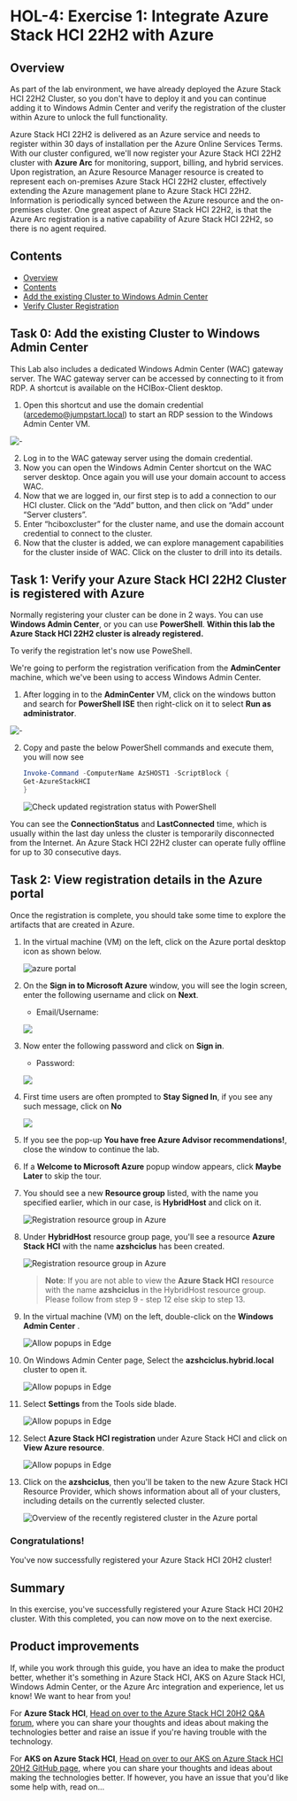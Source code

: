 HOL-4: Exercise 1: Integrate Azure Stack HCI 22H2 with Azure
==============
Overview
-----------

   As part of the lab environment, we have already deployed the Azure Stack HCI 22H2 Cluster, so you don't have to deploy it and you can continue adding it to Windows Admin Center and verify the registration of the cluster within Azure to unlock the full functionality.

   Azure Stack HCI 22H2 is delivered as an Azure service and needs to register within 30 days of installation per the Azure Online Services Terms.  With our cluster configured, we'll now register your Azure Stack HCI 22H2 cluster with **Azure Arc** for monitoring, support, billing, and hybrid services. Upon registration, an Azure Resource Manager resource is created to represent each on-premises Azure Stack HCI 22H2 cluster, effectively extending the Azure management plane to Azure Stack HCI 22H2. Information is periodically synced between the Azure resource and the on-premises cluster.  One great aspect of Azure Stack HCI 22H2, is that the Azure Arc registration is a native capability of Azure Stack HCI 22H2, so there is no agent required.

Contents
-----------
- [Overview](#overview)
- [Contents](#contents)
- [Add the existing Cluster to Windows Admin Center](#task-0-add-the-existing-cluster-to-windows-admin-center)
- [Verify Cluster Registration](#task-1-verify-your-azure-stack-hci-22h2-cluster-is-registered-with-azure)

## Task 0: Add the existing Cluster to Windows Admin Center

This Lab also includes a dedicated Windows Admin Center (WAC) gateway server. The WAC gateway server can be accessed by connecting to it from RDP. A shortcut is available on the HCIBox-Client desktop.

1. Open this shortcut and use the domain credential (arcedemo@jumpstart.local) to start an RDP session to the Windows Admin Center VM.

![-](https://raw.githubusercontent.com/CloudLabsAI-Azure/hybridworkshop/main/media/wac_gateway_shortcut.png "Screenshot showing WAC desktop shortcut")

2. Log in to the WAC gateway server using the domain credential.
3. Now you can open the Windows Admin Center shortcut on the WAC server desktop. Once again you will use your domain account to access WAC.
4. Now that we are logged in, our first step is to add a connection to our HCI cluster. Click on the “Add” button, and then click on “Add” under “Server clusters”.
5. Enter “hciboxcluster” for the cluster name, and use the domain account credential to connect to the cluster.
6. Now that the cluster is added, we can explore management capabilities for the cluster inside of WAC. Click on the cluster to drill into its details.



## Task 1: Verify your Azure Stack HCI 22H2 Cluster is registered with Azure

Normally registering your cluster can be done in 2 ways. You can use **Windows Admin Center**, or you can use **PowerShell**. **Within this lab the Azure Stack HCI 22H2 cluster is already registered.**

To verify the registration let's now use PoweShell.

We're going to perform the registration verification from the **AdminCenter** machine, which we've been using to access Windows Admin Center.

1. After logging in to the **AdminCenter** VM, click on the windows button and search for **PowerShell ISE** then right-click on it to select **Run as administrator**.

![-](https://raw.githubusercontent.com/CloudLabsAI-Azure/hybridworkshop/main/media/2023-03-01_17h07_52.png "Open PowerShell ISE as an Administrator")
    
2. Copy and paste the below PowerShell commands and execute them, you will now see 

     ```powershell
     Invoke-Command -ComputerName AzSHOST1 -ScriptBlock {
     Get-AzureStackHCI
     } 
     ```
    
    ![Check updated registration status with PowerShell](./media/ps.png "Check updated registration status with PowerShell")

You can see the **ConnectionStatus** and **LastConnected** time, which is usually within the last day unless the cluster is temporarily disconnected from the Internet. An Azure Stack HCI 22H2 cluster can operate fully offline for up to 30 consecutive days.

## Task 2: View registration details in the Azure portal ###

Once the registration is complete, you should take some time to explore the artifacts that are created in Azure.

1. In the virtual machine (VM) on the left, click on the Azure portal desktop icon as shown below.

    ![azure portal](./media/azure%20portal.png)
    
1. On the **Sign in to Microsoft Azure** window, you will see the login screen, enter the following username and click on **Next**.

   * Email/Username: <inject key="AzureAdUserEmail"></inject>

   ![](https://github.com/CloudLabsAI-Azure/AIW-SAP-on-Azure/blob/main/media/M2-Ex1-portalsignin-1.png?raw=true)

1. Now enter the following password and click on **Sign in**. 

   * Password: <inject key="AzureAdUserPassword"></inject>
   
   ![](https://github.com/CloudLabsAI-Azure/AIW-SAP-on-Azure/blob/main/media/M2-Ex1-portalsignin-2.png?raw=true)

1. First time users are often prompted to **Stay Signed In**, if you see any such message, click on **No**

   ![](https://github.com/CloudLabsAI-Azure/AIW-SAP-on-Azure/blob/main/media/M2-Ex1-portalsignin-3.png?raw=true)

1. If you see the pop-up **You have free Azure Advisor recommendations!**, close the window to continue the lab.

1. If a **Welcome to Microsoft Azure** popup window appears, click **Maybe Later** to skip the tour.

1. You should see a new **Resource group** listed, with the name you specified earlier, which in our case, is **HybridHost** and click on it.

    ![Registration resource group in Azure](./media/rg.png "Registration resource group in Azure")

1. Under **HybridHost** resource group page, you'll see a resource **Azure Stack HCI** with the name **azshciclus** has been created.

    ![Registration resource group in Azure](./media/stack.png "Registration resource group in Azure")
    
   >**Note**: If you are not able to view the **Azure Stack HCI** resource with the name **azshciclus** in the HybridHost resource group. Please follow from step 9 - step 12 else skip to step 13.

1. In the virtual machine (VM) on the left, double-click on the **Windows Admin Center** .

    ![Allow popups in Edge](./media/wac.png "Allow popups in Edge")
    
1. On Windows Admin Center page, Select the **azshciclus.hybrid.local** cluster to open it.

    ![Allow popups in Edge](./media/hol4ss1.png "Allow popups in Edge")
    
1. Select **Settings** from the Tools side blade.

    ![Allow popups in Edge](./media/hol4ss2.png "Allow popups in Edge")
    
1. Select **Azure Stack HCI registration** under Azure Stack HCI and click on **View Azure resource**.

    ![Allow popups in Edge](./media/hol4ss3.png "Allow popups in Edge")

1. Click on the **azshciclus**, then you'll be taken to the new Azure Stack HCI Resource Provider, which shows information about all of your clusters, including details on the currently selected cluster.

    ![Overview of the recently registered cluster in the Azure portal](./media/overview.png "Overview of the recently registered cluster in the Azure portal")


### Congratulations! ###
You've now successfully registered your Azure Stack HCI 20H2 cluster!

Summary
-----------
In this exercise, you've successfully registered your Azure Stack HCI 20H2 cluster. With this completed, you can now move on to the next exercise.

Product improvements
-----------
If, while you work through this guide, you have an idea to make the product better, whether it's something in Azure Stack HCI, AKS on Azure Stack HCI, Windows Admin Center, or the Azure Arc integration and experience, let us know! We want to hear from you!

For **Azure Stack HCI**, [Head on over to the Azure Stack HCI 20H2 Q&A forum](https://docs.microsoft.com/en-us/answers/topics/azure-stack-hci.html "Azure Stack HCI 20H2 Q&A"), where you can share your thoughts and ideas about making the technologies better and raise an issue if you're having trouble with the technology.

For **AKS on Azure Stack HCI**, [Head on over to our AKS on Azure Stack HCI 20H2 GitHub page](https://github.com/Azure/aks-hci/issues "AKS on Azure Stack HCI GitHub"), where you can share your thoughts and ideas about making the technologies better. If however, you have an issue that you'd like some help with, read on... 
